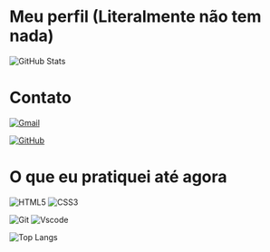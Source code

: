 # Meu perfil (Literalmente não tem nada)
![GitHub Stats](https://github-readme-stats.vercel.app/api?username=luiybalafina&theme=ocean_dark&bg_color=000&border_color=30A3DC&show_icons=true&icon_color=30A3DC&title_color=E94D5F&text_color=FFF)
# Contato

[![Gmail](https://img.shields.io/badge/Gmail-333333?style=for-the-badge&logo=gmail&logoColor=red)](mailto:lucassouzadeoliveira.tbr@gmail.com) 

[![GitHub](https://img.shields.io/badge/GitHub-100000?style=for-the-badge&logo=github&logoColor=white)](https://github.com/luiybalafina)


# O que eu pratiquei até agora
![HTML5](https://img.shields.io/badge/HTML5-E34F26?style=for-the-badge&logo=html5&logoColor=white)
![CSS3](https://img.shields.io/badge/CSS3-1572B6?style=for-the-badge&logo=css3&logoColor=white)

![Git](https://img.shields.io/badge/GIT-E44C30?style=for-the-badge&logo=git&logoColor=white)
![Vscode](https://img.shields.io/badge/Vscode-007ACC?style=for-the-badge&logo=visual-studio-code&logoColor=white)

![Top Langs](https://github-readme-stats-git-masterrstaa-rickstaa.vercel.app/api/top-langs/?username=SEUUSERNAME&bg_color=000&border_color=30A3DC&title_color=E94D5F&text_color=FFF)
